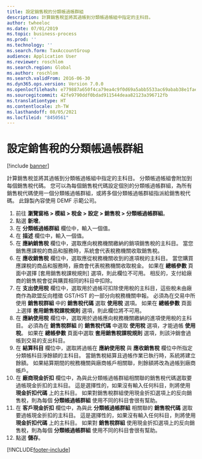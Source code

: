 ```yaml
---
title: 設定銷售稅的分類帳過帳群組
description: 計算銷售稅並將其過帳到分類帳過帳組中指定的主科目。
author: twheeloc
ms.date: 07/01/2019
ms.topic: business-process
ms.prod: ''
ms.technology: ''
ms.search.form: TaxAccountGroup
audience: Application User
ms.reviewer: roschlom
ms.search.region: Global
ms.author: roschlom
ms.search.validFrom: 2016-06-30
ms.dyn365.ops.version: Version 7.0.0
ms.openlocfilehash: e779887a650f4ca79ea4c9f0d69a5abb5533ac69abab38e1fae38e745e4157bd
ms.sourcegitcommit: 42fe9790ddf0bdad911544deaa82123a396712fb
ms.translationtype: HT
ms.contentlocale: zh-TW
ms.lasthandoff: 08/05/2021
ms.locfileid: "8450561"
---
```

# <a name="set-up-ledger-posting-groups-for-sales-tax"></a>設定銷售稅的分類帳過帳群組

[!include [banner](../../includes/banner.md)]

計算銷售稅並將其過帳到分類帳過帳組中指定的主科目。 分類帳過帳組會附加到每個銷售稅代碼。 您可以為每個銷售稅代碼設定個別的分類帳過帳群組，為所有銷售稅代碼使用一個分類帳過帳群組，或將多個分類帳過帳群組指派給銷售稅代碼。 此錄製內容使用 DEMF 示範公司。 

1. 前往 **瀏覽窗格 > 模組 > 稅金 > 設定 > 銷售稅 > 分類帳過帳群組**。
2. 點選 **新增**。
3. 在 **分類帳過帳群組** 欄位中，輸入一個值。
4. 在 **描述** 欄位中，輸入一個值。
5. 在 **應納銷售稅** 欄位中，選取應向稅務機關繳納的銷項銷售稅的主科目。 當您銷售應課稅的商品和服務時，系統會代表稅務機關收取銷售稅。  
6. 在 **應收銷售稅** 欄位中，選取應從稅務機關收到的進項稅的主科目。 當您購買應課稅的商品和服務時，廠商會代表稅務機關收取稅金。 如果在 **總帳參數** 頁面中選擇 \[套用銷售稅課稅規則\] 選項，則此欄位不可用。 相反的，支付給廠商的銷售稅會從與購買相同的科目中扣除。   
7. 在 **支出使用稅** 欄位中，選取用於過帳可扣除使用稅的主科目，這些稅未由廠商作為歐盟反向稽徵 GST/HST 的一部分向稅務機關申報。 必須為在交易中所使用 **銷售稅群組** 中的 **銷售稅代碼** 選取 **使用稅** 選項。 如果在 **總帳參數** 頁面上選擇 **套用銷售稅課稅規則** 選項，則此欄位將不可用。   
8. 在 **應納使用稅** 欄位中，選取用於過帳應向稅務機關繳納的進項使用稅的主科目。 必須為在 **銷售稅群組** 的 **銷售稅代碼** 中選取 **使用稅** 選項，才能過帳 **使用稅**。 如果在 **總帳參數** 頁面中選取 **套用銷售稅課稅規則** 選項，則該沖銷會過帳到交易的支出科目。   
9. 在 **結算科目** 欄位中，選取將過帳在 **應納使用稅** 與 **應收銷售稅** 欄位中所指定分類帳科目淨餘額的主科目。 當銷售稅結算且過帳作業已執行時，系統將建立餘額。  如果結算期間的稅務機關與廠商帳戶相關聯，則餘額將改為過帳到廠商帳戶。
10. 在 **廠商現金折扣** 欄位中，為與此分類帳過帳群組相關聯的銷售稅代碼選取要過帳現金折扣的主科目。 這是選擇性的，如果沒有輸入任何科目，則將使用 **現金折扣代碼** 上的主科目。 如果對銷售稅群組使用現金折扣選項上的反向銷售稅，則為每個 **分類帳過帳群組** 使用不同的科目會很有幫助。  
11. 在 **客戶現金折扣** 欄位中，為與此 **分類帳過帳群組** 相關聯的 **銷售稅代碼** 選取要過帳現金折扣的主科目。 這是選擇性的，如果沒有輸入任何科目，則將使用 **現金折扣代碼** 上的主科目。 如果對 **銷售稅群組** 使用現金折扣選項上的反向銷售稅，則為每個 **分類帳過帳群組** 使用不同的科目會很有幫助。  
12. 點選 **儲存**。



[!INCLUDE[footer-include](../../../includes/footer-banner.md)]